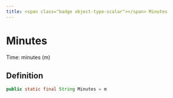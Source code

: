 ```yaml
---
title: <span class="badge object-type-scalar"></span> Minutes
---
```

# <span class="badge object-type-scalar"></span> Minutes

Time: minutes (m)

## Definition

```java
public static final String Minutes = m
```
